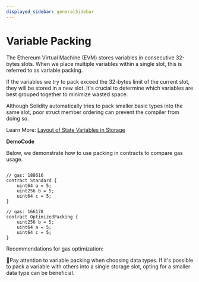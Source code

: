 ```yaml
---
displayed_sidebar: generalSidebar
---
```


# Variable Packing

The Ethereum Virtual Machine (EVM) stores variables in consecutive 32-bytes slots. When we place multiple variables within a single slot, this is referred to as variable packing.

If the variables we try to pack exceed the 32-bytes limit of the current slot, they will be stored in a new slot. It's crucial to determine which variables are best grouped together to minimize wasted space.

Although Solidity automatically tries to pack smaller basic types into the same slot, poor struct member ordering can prevent the compiler from doing so.

Learn More: [Layout of State Variables in Storage](https://docs.soliditylang.org/en/v0.8.25/internals/layout_in_storage.html)

**DemoCode**

Below, we demonstrate how to use packing in contracts to compare gas usage.

```solidity

// gas: 188616
contract Standard {
    uint64 a = 5;
    uint256 b = 5;
    uint64 c = 5;
}

// gas: 166178
contract OptimizedPacking {
    uint256 b = 5;
    uint64 a = 5;
    uint64 c = 5;
}
```

Recommendations for gas optimization:

🌟Pay attention to variable packing when choosing data types. If it's possible to pack a variable with others into a single storage slot, opting for a smaller data type can be beneficial.
